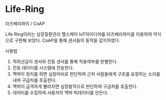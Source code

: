 # Life-Ring
라즈베리파이 / CoAP

Life Ring이라는 심장질환관리 헬스케어 IoT아이디어를 라즈베리파이를 이용하여 약식으로 구현해 보았다. CoAP을 통해 센서들의 동작을 감지하였다.

사용법
1. 적외선감지 센서와 진동 센서를 통해 착용여부를 판별한다.
2. 진동 데이터를 시스템에 전송한다.
3. 맥박이 정지를 하면 심장마비로 판단하여 근처 사람들에게 구조를 요청하는 소리를 내며 구급차를 호출한다.
4. 맥박이 급격하게 빨라지면 심장발작으로 판단하여 구급차를 호출한다.
5. 데이터를 수집하여 사용자의 맥박 빅데이터를 만든다.

